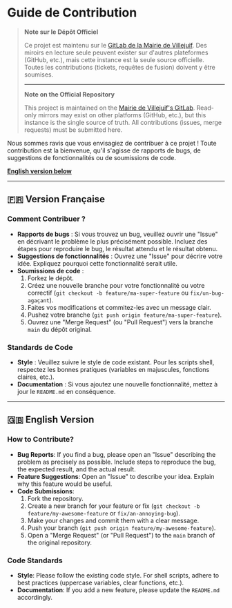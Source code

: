 # Guide de Contribution

> **Note sur le Dépôt Officiel**
>
> Ce projet est maintenu sur le [GitLab de la Mairie de Villejuif](https://gitlab.villejuif.fr/J-COQBLIN/convert2ebook). Des miroirs en lecture seule peuvent exister sur d'autres plateformes (GitHub, etc.), mais cette instance est la seule source officielle. Toutes les contributions (tickets, requêtes de fusion) doivent y être soumises.
>
> ---
>
> **Note on the Official Repository**
>
> This project is maintained on the [Mairie de Villejuif's GitLab](https://gitlab.villejuif.fr/J-COQBLIN/convert2ebook). Read-only mirrors may exist on other platforms (GitHub, etc.), but this instance is the single source of truth. All contributions (issues, merge requests) must be submitted here.

Nous sommes ravis que vous envisagiez de contribuer à ce projet ! Toute contribution est la bienvenue, qu'il s'agisse de rapports de bugs, de suggestions de fonctionnalités ou de soumissions de code.

**[English version below](#english-version)**

---

## 🇫🇷 Version Française

### Comment Contribuer ?

- **Rapports de bugs** : Si vous trouvez un bug, veuillez ouvrir une "Issue" en décrivant le problème le plus précisément possible. Incluez des étapes pour reproduire le bug, le résultat attendu et le résultat obtenu.
- **Suggestions de fonctionnalités** : Ouvrez une "Issue" pour décrire votre idée. Expliquez pourquoi cette fonctionnalité serait utile.
- **Soumissions de code** :
  1. Forkez le dépôt.
  2. Créez une nouvelle branche pour votre fonctionnalité ou votre correctif (`git checkout -b feature/ma-super-feature` ou `fix/un-bug-agaçant`).
  3. Faites vos modifications et commitez-les avec un message clair.
  4. Pushez votre branche (`git push origin feature/ma-super-feature`).
  5. Ouvrez une "Merge Request" (ou "Pull Request") vers la branche `main` du dépôt original.

### Standards de Code

- **Style** : Veuillez suivre le style de code existant. Pour les scripts shell, respectez les bonnes pratiques (variables en majuscules, fonctions claires, etc.).
- **Documentation** : Si vous ajoutez une nouvelle fonctionnalité, mettez à jour le `README.md` en conséquence.

---

## 🇬🇧 English Version

### How to Contribute?

- **Bug Reports**: If you find a bug, please open an "Issue" describing the problem as precisely as possible. Include steps to reproduce the bug, the expected result, and the actual result.
- **Feature Suggestions**: Open an "Issue" to describe your idea. Explain why this feature would be useful.
- **Code Submissions**:
  1. Fork the repository.
  2. Create a new branch for your feature or fix (`git checkout -b feature/my-awesome-feature` or `fix/an-annoying-bug`).
  3. Make your changes and commit them with a clear message.
  4. Push your branch (`git push origin feature/my-awesome-feature`).
  5. Open a "Merge Request" (or "Pull Request") to the `main` branch of the original repository.

### Code Standards

- **Style**: Please follow the existing code style. For shell scripts, adhere to best practices (uppercase variables, clear functions, etc.).
- **Documentation**: If you add a new feature, please update the `README.md` accordingly.
